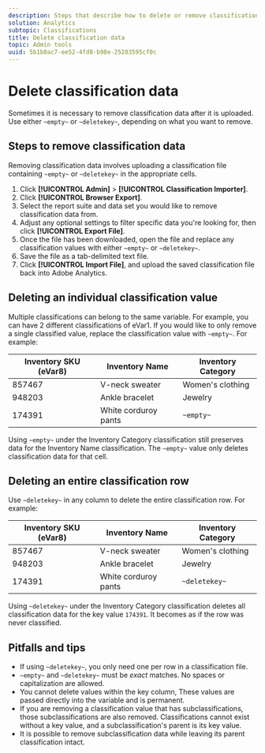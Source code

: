 ```yaml
---
description: Steps that describe how to delete or remove classification data.
solution: Analytics
subtopic: Classifications
title: Delete classification data
topic: Admin tools
uuid: 5b1b0ac7-ee52-4fd8-b98e-25283595cf0c
---
```


# Delete classification data

Sometimes it is necessary to remove classification data after it is uploaded. Use either `~empty~` or `~deletekey~`, depending on what you want to remove.

## Steps to remove classification data

Removing classification data involves uploading a classification file containing `~empty~` or `~deletekey~` in the appropriate cells.

1. Click **[!UICONTROL Admin]** > **[!UICONTROL Classification Importer]**.
1. Click **[!UICONTROL Browser Export]**.
1. Select the report suite and data set you would like to remove classification data from.
1. Adjust any optional settings to filter specific data you're looking for, then click **[!UICONTROL Export File]**.
1. Once the file has been downloaded, open the file and replace any classification values with either `~empty~` or `~deletekey~`.
1. Save the file as a tab-delimited text file.
1. Click **[!UICONTROL Import File]**, and upload the saved classification file back into Adobe Analytics.

## Deleting an individual classification value

Multiple classifications can belong to the same variable. For example, you can have 2 different classifications of eVar1. If you would like to only remove a single classified value, replace the classification value with `~empty~`. For example:

| Inventory SKU (eVar8) | Inventory Name | Inventory Category |
| --- | --- | --- |
| 857467 | V-neck sweater | Women's clothing |
| 948203 | Ankle bracelet | Jewelry |
| 174391 | White corduroy pants | `~empty~` |

Using `~empty~` under the Inventory Category classification still preserves data for the Inventory Name classification. The `~empty~` value only deletes classification data for that cell.

## Deleting an entire classification row

Use `~deletekey~` in any column to delete the entire classification row. For example:

| Inventory SKU (eVar8) | Inventory Name | Inventory Category |
| --- | --- | --- |
| 857467 | V-neck sweater | Women's clothing |
| 948203 | Ankle bracelet | Jewelry |
| 174391 | White corduroy pants | `~deletekey~` |

Using `~deletekey~` under the Inventory Category classification deletes all classification data for the key value `174391`. It becomes as if the row was never classified.

## Pitfalls and tips

* If using `~deletekey~`, you only need one per row in a classification file.
* `~empty~` and `~deletekey~` must be *exact* matches. No spaces or capitalization are allowed.
* You cannot delete values within the key column, These values are passed directly into the variable and is permanent.
* If you are removing a classification value that has subclassifications, those subclassifications are also removed. Classifications cannot exist without a key value, and a subclassification's parent is its key value.
* It is possible to remove subclassification data while leaving its parent classification intact.
